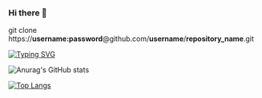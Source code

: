 ### Hi there 👋

git clone https://<strong>username:password</strong>@github.com/<strong>username</strong>/<strong>repository_name</strong>.git
                                
[![Typing SVG](https://readme-typing-svg.herokuapp.com?color=%2336BCF7&lines=My+backend+programmer)](https://git.io/typing-svg)
                                          
![Anurag's GitHub stats](https://github-readme-stats.vercel.app/api?username=pragramist-07&show_icons=true&theme=dracula)

[![Top Langs](https://github-readme-stats.vercel.app/api/top-langs/?username=pragramist-07)](https://github.com/anuraghazra/github-readme-stats)



